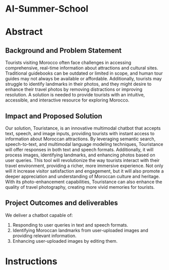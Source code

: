 # AI-Summer-School

# Abstract

## Background and Problem Statement
Tourists visiting Morocco often face challenges in accessing comprehensive, real-time information about attractions and cultural sites. Traditional guidebooks can be outdated or limited in scope, and human tour guides may not always be available or affordable. Additionally, tourists may struggle to identify landmarks in their photos, and they might desire to enhance their travel photos by removing distractions or improving resolution. A solution is needed to provide tourists with an intuitive, accessible, and interactive resource for exploring Morocco.

## Impact and Proposed Solution
Our solution, Touristance, is an innovative multimodal chatbot that accepts text, speech, and image inputs, providing tourists with instant access to information about Moroccan attractions. By leveraging semantic search, speech-to-text, and multimodal language modeling techniques, Touristance will offer responses in both text and speech formats. Additionally, it will process images, identifying landmarks, and enhancing photos based on user queries.
This tool will revolutionize the way tourists interact with their travel environment, providing a richer, more immersive experience. Not only will it increase visitor satisfaction and engagement, but it will also promote a deeper appreciation and understanding of Moroccan culture and heritage. With its photo-enhancement capabilities, Touristance can also enhance the quality of travel photography, creating more vivid memories for tourists.

## Project Outcomes and deliverables
We deliver a chatbot capable of:
1. Responding to user queries in text and speech formats.
2. Identifying Moroccan landmarks from user-uploaded images and providing relevant information.
3. Enhancing user-uploaded images by editing them.
   
# Instructions
